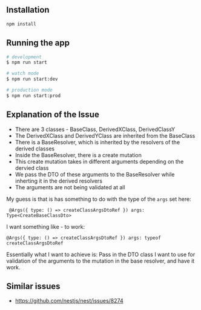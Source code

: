 ## Installation

```bash
npm install
```

## Running the app

```bash
# development
$ npm run start

# watch mode
$ npm run start:dev

# production mode
$ npm run start:prod
```

## Explanation of the Issue

- There are 3 classes - BaseClass, DerivedXClass, DerivedClassY
- The DerivedXClass and DerivedYClass are inherited from the BaseClass
- There is a BaseResolver, which is inherited by the resolvers of the derived classes
- Inside the BaseResolver, there is a create mutation
- This create mutation takes in different arguments depending on the dervied class
- We pass the DTO of these arguments to the BaseResolver while inherting it in the derived resolvers
- The arguments are not being validated at all

My guess is that is has something to do with the type of the `args` set here:

```
 @Args({ type: () => createClassArgsDtoRef }) args: Type<CreateBaseClassDto>
```

I want something like - to work:

```
@Args({ type: () => createClassArgsDtoRef }) args: typeof createClassArgsDtoRef
```

Essentially what I want to achieve is: Pass in the DTO class I want to use for validation of the arguments to the mutation in the base resolver, and have it work.

## Similar issues

- <https://github.com/nestjs/nest/issues/8274>
